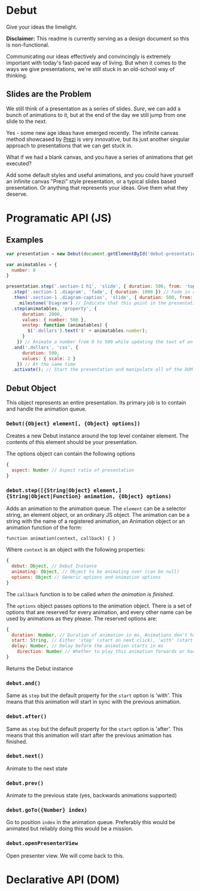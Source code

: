 Debut
=====

Give your ideas the limelight.

**Disclaimer:** This readme is currently serving as a design document so this is non-functional.

Communicating our ideas effectively and convincingly is extremely important with today's fast-paced way of living. But when it comes to the ways we give presentations, we're still stuck in an old-school way of thinking.

## Slides are the Problem

We still think of a presentation as a series of slides. *Sure*, we can add a bunch of animations to it, but at the end of the day we still jump from one slide to the next.

Yes - some new age ideas have emerged recently. The infinite canvas method showcased by [Prezi](http://prezi.com) is very innovative, but its just another singular approach to presentations that we can get stuck in.

What if we had a blank canvas, and you have a series of animations that get executed?

Add some default styles and useful animations, and you could have yourself an infinite canvas "Prezi" style presentation, or a typical slides based presentation. Or anything that represents your ideas. Give them what they deserve.

# Programatic API (JS)

## Examples

```js
var presentation = new Debut(document.getElementById('debut-presentation');

var animatables = {
  number: 0
}

presentation.step('.section-1 h1', 'slide', { duration: 500, from: 'top' }) // Slide in the heading from the top
  .step('.section-1 .diagram', 'fade', { duration: 1000 }) // Fade in an image
  .then('.section-1 .diagram-caption', 'slide', { duration: 500, from: 'bottom' }) // Afterwards, slide the caption from the bottom
	.milestone('Diagram') // Indicate that this point in the presentation is one that we'd like to skip to in presenter view
  .step(animatables, 'property', { 
      duration: 2000, 
      values: { number: 500 },
      onstep: function (animatables) {
        $('.dollars').text('$' + animatables.number);
      }
    }) // Animate a number from 0 to 500 while updating the text of an element to represent that
  .and('.dollars', 'css', { 
      duration: 500, 
      values: { scale: 2 }
    }) // At the same time
  .activate(); // Start the presentation and manipulate all of the DOM stuff
```

## Debut Object

This object represents an entire presentation. Its primary job is to contain and handle the animation queue.

### `Debut({Object} element[, {Object} options])`

Creates a new Debut instance around the top level container element. The contents of this element should be your presentation.

The options object can contain the following options

```js
{
  aspect: Number // Aspect ratio of presentation
}
```

### `debut.step([{String|Object} element,] {String|Object|Function} animation, {Object} options)`

Adds an animation to the animation queue. The `element` can be a selector string, an element object, or an ordinary JS object. The animation can be a string with the name of a registered animation, an Animation object or an animation function of the form:

    function animation(context, callback) { }

Where `context` is an object with the following properties:

```js
{
  debut: Object, // Debut Instance
  animating: Object, // Object to be animating over (can be null)
  options: Object // Generic options and animation options
}
```

The `callback` function is to be called *when the animation is finished*.

The `options` object passes options to the animation object. There is a set of options that are reserved for every animation, and every other name can be used by animations as they please. The reserved options are:

```js
{
  duration: Number, // Duration of animation in ms. Animations don't have to respect it
  start: String, // Either 'step' (start on next click), 'with' (start at the same time as the last one), 'after' (start as the previous animation finishes)
  delay: Number, // Delay before the animation starts in ms
	direction: Number // Whether to play this animation forwards or backwards. -1 for backwards, 1 for forwards (default is 1)
}
```

Returns the Debut instance

### `debut.and()`

Same as `step` but the default property for the `start` option is 'with'. This means that this animation will start in sync with the previous animation.

### `debut.after()`

Same as `step` but the default property for the `start` option is 'after'. This means that this animation will start after the previous animation has finished.

### `debut.next()`

Animate to the next state

### `debut.prev()`

Animate to the previous state (yes, backwards animations supported)

### `debut.goTo({Number} index)`

Go to position `index` in the animation queue. Preferably this would be animated but reliably doing this would be a mission.

### `debut.openPresenterView`

Open presenter view. We will come back to this.


# Declarative API (DOM)